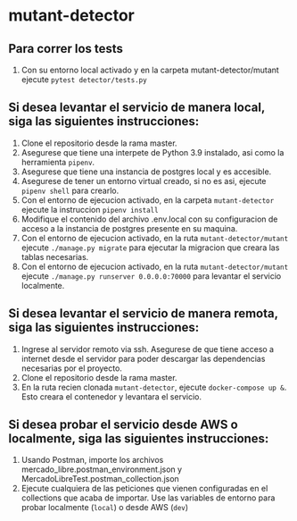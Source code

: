 # mutant-detector

## Para correr los tests
1. Con su entorno local activado y en la carpeta mutant-detector/mutant ejecute ```pytest detector/tests.py ``` 

## Si desea levantar el servicio de manera local, siga las siguientes instrucciones:

1. Clone el repositorio desde la rama master.
2. Asegurese que tiene una interpete de Python 3.9 instalado, asi como la herramienta ```pipenv```.
3. Asegurese que tiene una instancia de postgres local y es accesible.
4. Asegurese de tener un entorno virtual creado, si no es asi, ejecute ```pipenv shell``` para crearlo.
5. Con el entorno de ejecucion activado, en la carpeta ```mutant-detector``` ejecute la instruccion ```pipenv install```
6. Modifique el contenido del archivo .env.local con su configuracion de acceso a la instancia de postgres presente en su maquina.
7. Con el entorno de ejecucion activado, en la ruta ```mutant-detector/mutant``` ejecute ```./manage.py migrate``` para ejecutar la migracion que creara las tablas necesarias.
8. Con el entorno de ejecucion activado, en la ruta ```mutant-detector/mutant``` ejecute ```./manage.py runserver 0.0.0.0:70000``` para levantar el servicio localmente.

## Si desea levantar el servicio de manera remota, siga las siguientes instrucciones:

1. Ingrese al servidor remoto via ssh. Asegurese de que tiene acceso a internet desde el servidor para poder descargar las dependencias necesarias por el proyecto.
2. Clone el repositorio desde la rama master.
3. En la ruta recien clonada ```mutant-detector```, ejecute ```docker-compose up &```. Esto creara el contenedor y levantara el servicio.

## Si desea probar el servicio desde AWS o localmente, siga las siguientes instrucciones:

1. Usando Postman, importe los archivos mercado_libre.postman_environment.json y MercadoLibreTest.postman_collection.json
2. Ejecute cualquiera de las peticiones que vienen configuradas en el collections que acaba de importar. Use las variables de entorno para probar localmente (```local```) o desde AWS (```dev```)
